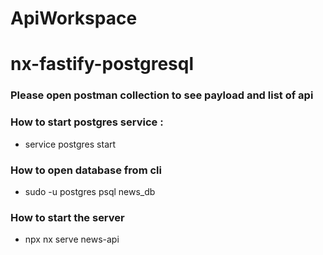 # ApiWorkspace
# nx-fastify-postgresql

### Please open postman collection to see payload and list of api

### How to start postgres service :
- service postgres start

### How to open database from cli
- sudo -u postgres psql news_db

### How to start the server
- npx nx serve news-api